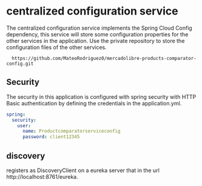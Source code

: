 # centralized configuration service
The centralized configuration service implements the Spring Cloud Config dependency, this service will store some configuration properties for the other services in the application.
Use the private repository to store the configuration files of the other services.
````https
  https://github.com/MateoRodriguez0/mercadolibre-products-comparator-config.git
````


## Security 
The security in this application is configured with spring security with HTTP Basic authentication by defining the credentials in the application.yml.

````yml
spring:
  security:
    user:
      name: Productcomparatorserviceconfig
      password: client12345
````


## discovery 
registers as DiscoveryClient on a eureka server that in the url http://localhost:8761/eureka.
